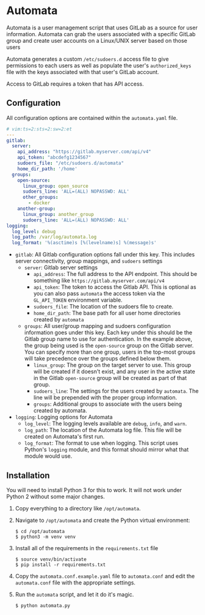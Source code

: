 # Automata

Automata is a user management script that uses GitLab as a source for
user information.  Automata can grab the users associated with a specific
GitLab group and create user accounts on a Linux/UNIX server based on those
users

Automata generates a custom `/etc/sudoers.d` access file to give permissions
to each users as well as populate the user's `authorized_keys` file with the
keys associated with that user's GitLab account.

Access to GitLab requires a token that has API access.

## Configuration

All configuration options are contained within the `automata.yaml` file.


```yaml
# vim:ts=2:sts=2:sw=2:et
---
gitlab:
  server:
    api_address: "https://gitlab.myserver.com/api/v4"
    api_token: "abcdefg1234567"
    sudoers_file: "/etc/sudoers.d/automata"
    home_dir_path: '/home'
  groups:
    open-source:
      linux_group: open_source
      sudoers_line: 'ALL=(ALL) NOPASSWD: ALL'
      other_groups:
        - docker
    another-group:
      linux_group: another_group
      sudoers_line: 'ALL=(ALL) NOPASSWD: ALL'
logging:
  log_level: debug
  log_path: /var/log/automata.log
  log_format: '%(asctime)s [%(levelname)s] %(message)s'
```

- `gitlab`: All Gitlab configuration options fall under this key.  This includes server connectivity, group mappings, and `sudoers` settings
  - `server`: Gitlab server settings
    - `api_address`: The full address to the API endpoint. This should be something like `https://gitlab.myserver.com/api/v4`
    - `api_token`: The token to access the Gitlab API.  This is optional as you can also pass `automata` the access token via the `GL_API_TOKEN` environment variable.
    - `sudoers_file`: The location of the sudoers file to create.
    - `home_dir_path`: The base path for all user home directories created by `automata` 
  - `groups`: All user/group mapping and sudoers configuration information goes under this key.  Each key under this should be the Gitlab group name to use for authentication.  In the example above, the group being used is the `open-source` group on the Gitlab server.  You can specify more than one group, users in the top-most groups will take precedence over the groups defined below them.
    - `linux_group`: The group on the target server to use.  This group will be created if it doesn't exist, and any user in the active state in the Gitlab `open-source` group will be created as part of that group.
    - `sudoers_line`: The settings for the users created by `automata`.  The line will be prepended with the proper group information.
    - `groups`: Additional groups to associate with the users being created by automata.
- `logging`: Logging options for Automata
  - `log_level`: The logging levels available are `debug`, `info`, and `warn`.
  - `log_path`: The location of the Automata log file.  This file will be
  created on Automata's first run.
  - `log_format`: The format to use when logging.  This script uses Python's
  `logging` module, and this format should mirror what that module would use.

## Installation

You will need to install Python 3 for this to work.  It will not work under Python 2 without some major changes.

1. Copy everything to a directory like `/opt/automata`.
2. Navigate to `/opt/automata` and create the Python virtual environment:

   ```console
   $ cd /opt/automata
   $ python3 -m venv venv
   ```

3. Install all of the requirements in the `requirements.txt` file

   ```console
   $ source venv/bin/activate
   $ pip install -r requirements.txt
   ```

4. Copy the `automata.conf.example.yaml` file to `automata.conf` and edit the `automata.conf` file with the appropriate settings.

5. Run the `automata` script, and let it do it's magic.

   ```console
   $ python automata.py
   ```
